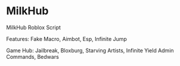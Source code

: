 # MilkHub
MilkHub Roblox Script

Features:
Fake Macro,
Aimbot,
Esp,
Infinite Jump

Game Hub:
Jailbreak,
Bloxburg,
Starving Artists,
Infinite Yield Admin Commands,
Bedwars
